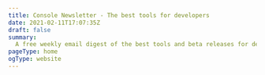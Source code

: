 ```yaml
---
title: Console Newsletter - The best tools for developers
date: 2021-02-11T17:07:35Z
draft: false
summary:
  A free weekly email digest of the best tools and beta releases for developers.
pageType: home
ogType: website
---
```

